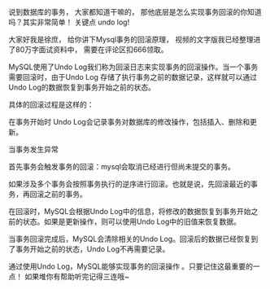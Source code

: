  说到数据库的事务， 大家都知道干嘛的，  那他底层是怎么实现事务回滚的你知道吗？其实非常简单！  关键点  undo log! 



大家好我是徐庶， 给你讲下Mysql事务的回滚原理，  视频的文字版我已经整理进了80万字面试资料中， 需要在评论区扣666领取。



MySQL使用了Undo Log我们称为回滚日志来实现事务的回滚操作。当一个事务需要回滚时，由于Undo Log 存储了执行事务之前的数据记录，这样就可以通过Undo Log的数据恢复到事务开始之前的状态。

具体的回滚过程是这样的：



在事务开始时  Undo Log会记录事务对数据库的修改操作，包括插入、删除和更新。



当事务发生异常

  首先事务会触发事务的回滚：mysql会取消已经进行但尚未提交的事务。

如果涉及多个事务会按照事务执行的逆序进行回滚。也就是说，先回滚最近的事务，再回滚之前的事务。



在回滚时，MySQL会根据Undo Log中的信息，将修改的数据恢复到事务开始之前的状态。如果是更新操作，则可以使用Undo Log中的旧值来恢复数据。

当事务回滚完成后，MySQL会清除相关的Undo Log。回滚后的数据已经恢复到了事务开始之前的状态，Undo Log不再需要记录。



通过使用Undo Log，MySQL能够实现事务的回滚操作 。只要记住这最重要的一点！     如果堆你有帮助听完记得三连哦~





